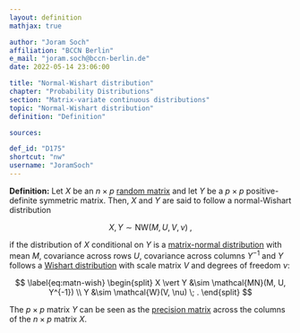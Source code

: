 ```yaml
---
layout: definition
mathjax: true

author: "Joram Soch"
affiliation: "BCCN Berlin"
e_mail: "joram.soch@bccn-berlin.de"
date: 2022-05-14 23:06:00

title: "Normal-Wishart distribution"
chapter: "Probability Distributions"
section: "Matrix-variate continuous distributions"
topic: "Normal-Wishart distribution"
definition: "Definition"

sources:

def_id: "D175"
shortcut: "nw"
username: "JoramSoch"
---
```



**Definition:** Let $X$ be an $n \times p$ [random matrix](/D/rmat) and let $Y$ be a $p \times p$ positive-definite symmetric matrix. Then, $X$ and $Y$ are said to follow a normal-Wishart distribution

$$ \label{eq:nw}
X,Y \sim \mathrm{NW}(M, U, V, \nu) \; ,
$$

if the distribution of $X$ conditional on $Y$ is a [matrix-normal distribution](/D/matn) with mean $M$, covariance across rows $U$, covariance across columns $Y^{-1}$ and $Y$ follows a [Wishart distribution](/D/wish) with scale matrix $V$ and degrees of freedom $\nu$:

$$ \label{eq:matn-wish}
\begin{split}
X \vert Y &\sim \mathcal{MN}(M, U, Y^{-1}) \\
Y &\sim \mathcal{W}(V, \nu) \; .
\end{split}
$$

The $p \times p$ matrix $Y$ can be seen as the [precision matrix](/D/precmat) across the columns of the $n \times p$ matrix $X$.